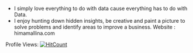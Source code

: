 - I simply love everything to do with data cause everything has to do with Data. 
- I enjoy hunting down hidden insights, be creative and paint a picture to solve problems and identify areas to improve a business. 
Website : himamallina.com

Profile Views: [![HitCount](https://hits.dwyl.com/z5450851HimaMallina/amrrs.svg?style=flat-square)](http://hits.dwyl.com/z5450851HimaMallina/amrrs)
